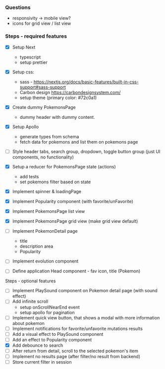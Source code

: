 ### Questions
- responsivity -> mobile view?
- icons for grid view / list view


### Steps - required features

- [x] Setup Next
  - typescript
  - setup prettier

- [x] Setup css: 
  - sass - https://nextjs.org/docs/basic-features/built-in-css-support#sass-support
  - Carbon design https://carbondesignsystem.com/
  - setup theme (primary color: #72c0a1)

- [x] Create dummy PokemonsPage
  - dummy header with dummy content.

- [x] Setup Apollo
  - generate types from schema
  - fetch data for pokemons and list them on pokemons page

- [ ] Style header tabs, search group, dropdown, toggle button group (just UI components, no functionality)

- [x] Setup a reducer for PokemonsPage state (actions)
  - add tests
  - set pokemons filter based on state

- [x] Implement spinner & loadingPage

- [x] Implement Popularity component (with favorite/unFavorite)

- [x] Implement PokemonsPage list view

- [x] Implement PokemonsPage grid view (make grid view default)

- [ ] Implement PokemonDetail page
  - title
  - description area
  - Popularity
- [ ] Implement evolution component


- [ ] Define application Head component - fav icon, title (Pokemon)

Steps - optional features
- [ ] Implement PlaySound component on Pokemon detail page (with sound effect)
- [ ] Add infinite scroll
  - setup onScrollNearEnd event
  - setup apollo for pagination
- [ ] Implement quick view button, that shows a modal with more information about pokemon
- [ ] Implement notifications for favorite/unfavorite mutations results
- [ ] Add a visual effect to PlaySound component
- [ ] Add an effect to Popularity component
- [x] Add debounce to search
- [ ] After return from detail, scroll to the selected pokemon's item
- [ ] Implement no results page (after filter/no result from backend)
- [ ] Store current filter in session
